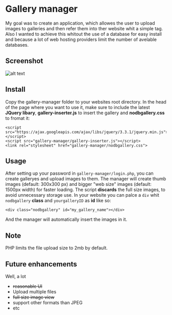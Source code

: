 # Gallery manager
My goal was to create an application, which allowes the user to upload images to galleries and then refer them into ther website whit a simple tag. Also I wanted to achieve this whitout the use of a database for easy install and because a lot of web hosting providers limit the number of avelable databases.
## Screenshot
![alt text](http://www.kasznar.hu/noDBgallery.png)
## Install
Copy the gallery-manager folder to your websites root directory. In the head of the page where you want to use it, make sure to include the latest **JQuery libary**, **gallery-inserter.js** to insert the gallery and **nodbgallery.css** to fromat it:
```
<script src="https://ajax.googleapis.com/ajax/libs/jquery/3.3.1/jquery.min.js"></script>
<script src="gallery-manager/gallery-inserter.js"></script>
<link rel="stylesheet" href="gallery-manager/nodbgallery.css">
```
## Usage
After setting up your password in `gallery-manager/login.php`, you can create galleryes and upload images to them. The manager will create thumb images (default: 300x300 px) and bigger "web size" images (default: 1500px width) for faster loading. The script **discards** the full size images, to avoid unnecessary storage use. In your website you can palce a `div` whit `nodbgallery` **class** and `yourgalleryID` as **id** like so:
```
<div class="nodbgallery" id="my_gallery_name"></div>
```
And the manager will automatically insert the images in it.

## Note
PHP limits the file upload size to 2mb by default.

## Future enhancements
Well, a lot
- ~~reasonable UI~~
- Upload multiple files
- ~~full size image view~~
- support other formats than JPEG
- etc